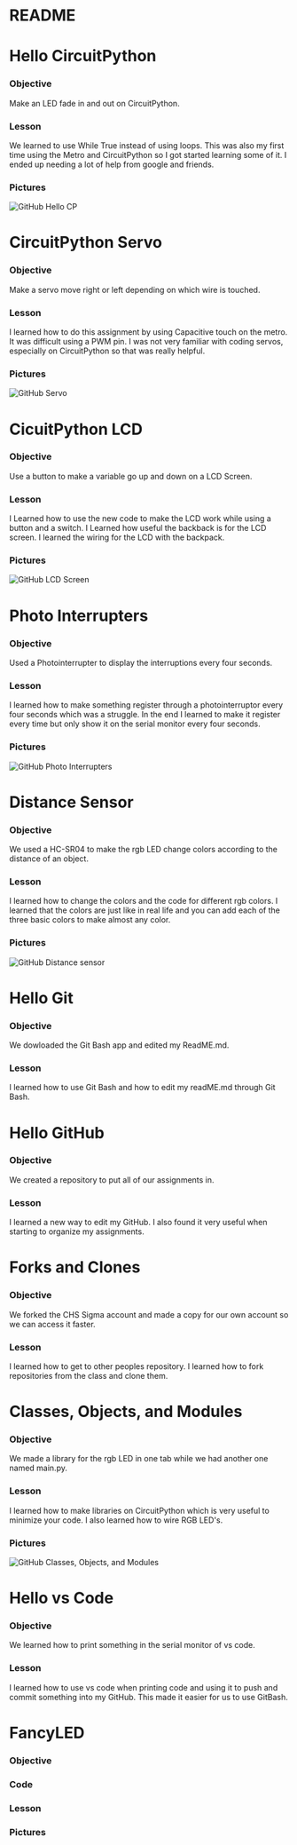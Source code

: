 # README

# Hello CircuitPython
### Objective
Make an LED fade in and out on CircuitPython.
### Lesson
We learned to use While True instead of using loops. This was also my first time using the Metro and CircuitPython so I got started learning some of it. I ended up needing a lot of help from google and friends.
### Pictures
![GitHub Hello CP](Media/Hello.png)
# CircuitPython Servo
### Objective
Make a servo move right or left depending on which wire is touched.
### Lesson
I learned how to do this assignment by using Capacitive touch on the metro. It was difficult using a PWM pin. I was not very familiar with coding servos, especially on CircuitPython so that was really helpful.
### Pictures
![GitHub Servo](Media/Servo.png)
# CicuitPython LCD
### Objective
Use a button to make a variable go up and down on a LCD Screen.
### Lesson
I Learned how to use the new code to make the LCD work while using a button and a switch. I Learned how useful the backback is for the LCD screen. I learned the wiring for the LCD with the backpack.
### Pictures
![GitHub LCD Screen](Media/LCD.png)
# Photo Interrupters
### Objective
Used a Photointerrupter to display the interruptions every four seconds.
### Lesson
I learned how to make something register through a photointerruptor every four seconds which was a struggle. In the end I learned to make it register every time but only show it on the serial monitor every four seconds.
### Pictures
![GitHub Photo Interrupters](Media/Photointerrupter.png)
# Distance Sensor
### Objective
We used a HC-SR04 to make the rgb LED change colors according to the distance of an object.
### Lesson
I learned how to change the colors and the code for different rgb colors. I learned that the colors are just like in real life and you can add each of the three basic colors to make almost any color.
### Pictures
![GitHub Distance sensor](Media/Distance_Sensor.png)
# Hello Git
### Objective
We dowloaded the Git Bash app and edited my ReadME.md.
### Lesson
I learned how to use Git Bash and how to edit my readME.md through Git Bash.
# Hello GitHub
### Objective
We created a repository to put all of our assignments in.
### Lesson
I learned a new way to edit my GitHub. I also found it very useful when starting to organize my assignments.
# Forks and Clones
### Objective
We forked the CHS Sigma account and made a copy for our own account so we can access it faster. 
### Lesson
I learned how to get to other peoples repository. I learned how to fork repositories from the class and clone them.
# Classes, Objects, and Modules
### Objective
We made a library for the rgb LED in one tab while we had another one named main.py.
### Lesson
I learned how to make libraries on CircuitPython which is very useful to minimize your code. I also learned how to wire RGB LED's.
### Pictures
![GitHub Classes, Objects, and Modules](Media/classes.png)
# Hello vs Code
### Objective
We learned how to print something in the serial monitor of vs code.
### Lesson
I learned how to use vs code when printing code and using it to push and commit something into my GitHub. This made it easier for us to use GitBash.
# FancyLED
### Objective

### Code

### Lesson

### Pictures